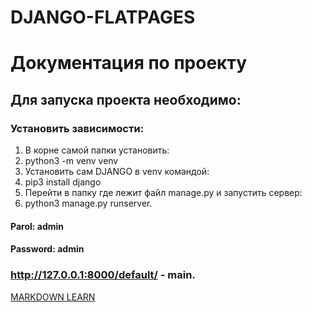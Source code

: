 # DJANGO-FLATPAGES

# Документация по проекту
## Для запуска проекта необходимо:

### Установить зависимости:
1) В корне самой папки установить:  
2) python3 -m venv venv
3) Установить сам DJANGO в venv командой:  
4) pip3 install django
5) Перейти в папку где лежит файл manage.py и запустить сервер:  
6) python3 manage.py runserver.  
#### Parol: admin
#### Password: admin

### http://127.0.0.1:8000/default/ - main. 

[MARKDOWN LEARN](https://www.youtube.com/watch?v=jPKi2Addbxw&list=WL&index=106)
